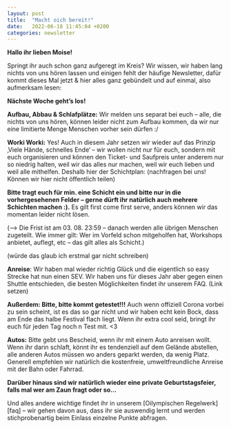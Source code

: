 ```yaml
---
layout: post
title:  "Macht oich bereit!"
date:   2022-06-18 11:45:04 +0200
categories: newsletter
---
```


**Hallo ihr lieben Moise!**


Springt ihr auch schon ganz aufgeregt im Kreis? Wir wissen, wir haben lang nichts von uns hören lassen und einigen fehlt der häufige Newsletter, dafür kommt dieses Mal jetzt & hier alles ganz gebündelt und auf einmal, also aufmerksam lesen:


**Nächste Woche geht’s los!**


**Aufbau, Abbau & Schlafplätze:** Wir melden uns separat bei euch – alle, die nichts von uns hören, können leider nicht zum Aufbau kommen, da wir nur eine limitierte Menge Menschen vorher sein dürfen :/


**Worki Worki:** Yes! Auch in diesem Jahr setzen wir wieder auf das Prinzip ‚Viele Hände, schnelles Ende‘ – wir wollen nicht nur für euch, sondern mit euch organisieren und können den Ticket- und Saufpreis unter anderem nur so niedrig halten, weil wir das alles nur machen, weil wir euch lieben und weil alle mithelfen. Deshalb hier der Schichtplan: (nachfragen bei uns! Können wir hier nicht öffentlich teilen)

**Bitte tragt euch für min. eine Schicht ein und bitte nur in die vorhergesehenen Felder – gerne dürft ihr natürlich auch mehrere Schichten machen :).** Es gilt first come first serve, anders können wir das momentan leider nicht lösen.

(—> Die Frist ist am 03. 08. 23:59 – danach werden alle übrigen Menschen zugeteilt. Wie immer gilt: Wer im Vorfeld schon mitgeholfen hat, Workshops anbietet, auflegt, etc – das gilt alles als Schicht.)

(würde das glaub ich erstmal gar nicht schreiben)



**Anreise**: Wir haben mal wieder richtig Glück und die eigentlich so easy Strecke hat nun einen SEV. Wir haben uns für dieses Jahr aber gegen einen Shuttle entschieden, die besten Möglichkeiten findet ihr unserem FAQ. (Link setzen)

**Außerdem: Bitte, bitte kommt getestet!!!** Auch wenn offiziell Corona vorbei zu sein scheint, ist es das so gar nicht und wir haben echt kein Bock, dass am Ende das halbe Festival flach liegt. Wenn ihr extra cool seid, bringt ihr euch für jeden Tag noch n Test mit. <3


**Autos:** Bitte gebt uns Bescheid, wenn ihr mit einem Auto anreisen wollt. Wenn ihr darin schlaft, könnt ihr es tendenziell auf dem Gelände abstellen, alle anderen Autos müssen wo anders geparkt werden, da wenig Platz. Generell empfehlen wir  natürlich die kostenfreie, umweltfreundliche Anreise mit der Bahn oder Fahrrad.


**Darüber hinaus sind wir natürlich wieder eine private Geburtstagsfeier, falls mal wer am Zaun fragt oder so…**


Und alles andere wichtige findet ihr in unserem [Oilympischen Regelwerk][faq] – wir gehen davon aus, dass ihr sie auswendig lernt und werden stichprobenartig beim Einlass einzelne Punkte abfragen.

